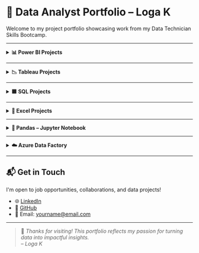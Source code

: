 # 📁 Data Analyst Portfolio – Loga K

Welcome to my project portfolio showcasing work from my Data Technician Skills Bootcamp.

---

<details>
<summary><strong>📊 Power BI Projects</strong></summary>

**🔹 Sales Dashboards**
- Created interactive visuals for regional sales.
- Used slicers, cards, and bar charts to track KPIs.
- Published and shared on Power BI Service.

🔗 [Sales Dashboard](https://github.com/logambigaik/Sales-Dashboard-using-PowerBI)  
🔗 [Adventure Works Analysis](https://github.com/logambigaik/Adventureworks-Sales-Analysis-using-Power-BI)

</details>

---

<details>
<summary><strong>📉 Tableau Projects</strong></summary>

**🔹 Tableau Visualizations**
- Designed dashboards for sales and employment trends.
- Used filters, trendlines, and interactive maps.

🔗 [Superstore Sales Dashboard](https://github.com/logambigaik/Superstore-Sales-overview-Tableau)  
🔗 [UK Employment Dashboard](https://github.com/logambigaik/UK-Employement-Dashboard-using-Tableau)

</details>

---

<details>
<summary><strong>🟦 SQL Projects</strong></summary>

**🔹 Customer Segmentation Queries**
- Wrote SQL queries to group customer behavior.
- Used `JOIN`, `GROUP BY`, and `ORDER BY` clauses.
- Exported results for visualization.

🔗 [NorthWind Database](https://github.com/logambigaik/Northwind-Database-SQL-Analysis)  
🔗 [World Database](https://github.com/logambigaik/World-database-SQL-Analysis)  
🔗 [SQLBOLT Practice](https://github.com/logambigaik/SQL-Practice-sqlbolt)

</details>

---

<details>
<summary><strong>📗 Excel Projects</strong></summary>

**🔹 Retail Sales Analysis**
- Used `SUM`, `AVERAGE`, and filters to summarize data.
- Sorted and grouped data by age and commission.
- Structured analysis using Excel tables.

🔗 [Retail Sales Excel File](https://github.com/yourusername/project-link)

</details>

---

<details>
<summary><strong>🐼 Pandas – Jupyter Notebook</strong></summary>

### 📌 Data Cleaning & Analysis with Pandas
- Loaded, cleaned, and analyzed CSV data using `pandas`.
- Used `groupby`, `merge`, and filtering techniques.
- Visualized data with `matplotlib` and `seaborn`.

🔗 [Pandas Notebook](https://github.com/logambigaik/Pandas-Data-Analysis)

</details>

---

<details>
<summary><strong>☁️ Azure Data Factory</strong></summary>

### 📌 Cloud Data Integration Project
- Built pipelines using Azure Data Factory.
- Automated data ingestion from blob storage to SQL database.
- Scheduled ETL workflows and monitored activities.

🔗 [ADF Pipeline Overview](#)

</details>

---

## 📬 Get in Touch

I'm open to job opportunities, collaborations, and data projects!

- 🌐 [LinkedIn](https://linkedin.com/in/yourusername)  
- 🐙 [GitHub](https://github.com/logambigaik)  
- 📧 Email: yourname@email.com

---

> 📌 *Thanks for visiting! This portfolio reflects my passion for turning data into impactful insights.*  
> _– Loga K_
